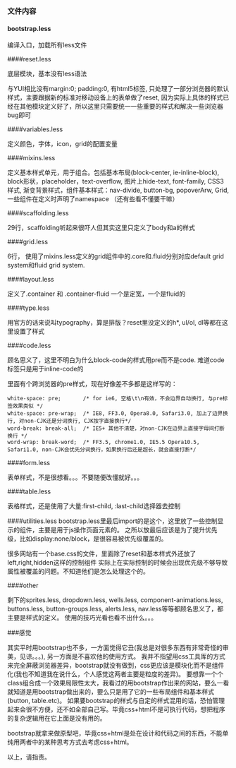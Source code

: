 ### 文件内容

#### bootstrap.less 

编译入口，加载所有less文件


####reset.less 

底层模块，基本没有less语法

与YUI相比没有margin:0; padding:0, 有html5标签,
只处理了一部分浏览器的默认样式，主要跟据新的标准对移动设备上的表单做了reset,
因为实际上具体的样式已经在其他模块定义好了，所以这里只需要统一一些重要的样式和解决一些浏览器bug即可


####variables.less

定义颜色，字体，icon，grid的配置变量


####mixins.less

定义基本样式单元，用于组合。包括基本布局(block-center, ie-inline-block), block形状，placeholder，text-overflow, 图片上hide-text,
font-family, CSS3样式, 渐变背景样式，组件基本样式：nav-divide, button-bg, popoverArw, Grid, 一些组件在定义时声明了namespace
（还有些看不懂要干嘛）


####scaffolding.less

29行，scaffolding听起来很吓人但其实这里只定义了body和a的样式


####grid.less

6行， 使用了mixins.less定义的grid组件中的.core和.fluid分别对应default grid system和fluid grid system. 


####layout.less

定义了.container 和 .container-fluid 一个是定宽，一个是fluid的

####type.less

用官方的话来说叫typography，算是排版？reset里没定义的h\*, ul/ol, dl等都在这里设置了样式


####code.less

顾名思义了，这里不明白为什么block-code的样式用pre而不是code. 难道code标签只是用于inline-code的

里面有个跨浏览器的pre样式，现在好像差不多都是这样写的：

    white-space: pre;       /* for ie6, 空格\t\n有效，不会边界自动换行, 与pre标签效果类似 */
    white-space: pre-wrap;  /* IE8, FF3.0, Opera8.0, Safari3.0, 加上了边界换行, 对non-CJK还是分词换行, CJK按字直接换行*/
    word-break: break-all;  /* IE5+ 其他不清楚，对non-CJK在边界上直接字母间打断换行 */
    word-wrap: break-word;  /* FF3.5, chrome1.0, IE5.5 Opera10.5, Safari1.0, non-CJK会优先分词换行，如果换行后还是超长，就会直接打断*/


####form.less

表单样式，不是很想看。。。不要随便改懂就好。。。


####table.less

表格样式，还是使用了大量:first-child, :last-child选择器去控制


####utilities.less
bootstrap.less里最后import的是这个，这里放了一些控制显示的组件，主要是用于js操作页面元素的。
之所以放最后应该是为了提升优先级，比如display:none/block，是很容易被优先级覆盖的。

很多网站有一个base.css的文件，里面除了reset和基本样式外还放了left,right,hidden这样的控制组件
实际上在实际控制的时候会出现优先级不够导致属性被覆盖的问题。不知道他们是怎么处理这个的。


####other

剩下的sprites.less, dropdown.less, wells.less, component-animations.less, 
buttons.less, button-groups.less, alerts.less, nav.less等等都顾名思义了，都主要是样式的定义。
使用的技巧光看也看不出什么。。。


###感觉 

其实平时用bootstrap也不多，一方面觉得它丑(我总是对很多东西有非常奇怪的审美，见谅。。。), 另一方面是不喜欢他的使用方式。
我并不指望用css工具厍的方式来完全屏蔽浏览器差异，bootstrap就没有做到，css更应该是模块化而不是组件化(我也不知道我在说什么，个人感觉这两者主要是粒度的差异)。
要想靠一个个class组合成一个效果局限性太大，我看过的用bootstrap作出来的网站，要么一看就知道是用bootstrap做出来的，要么只是用了它的一些布局组件和基本样式(button, table.etc)。
如果要bootstrap的样式与自定的样式混用的话，恐怕管理起来会很不方便，还不如全部自己写。毕竟css+html不是可执行代码，想把程序的复杂逻辑用在它上面是没有用的。


bootstrap就拿来做原型吧，毕竟css+html是处在设计和代码之间的东西，不能单纯用两者中的某种思考方式去考虑css+html。


以上，请指责。

